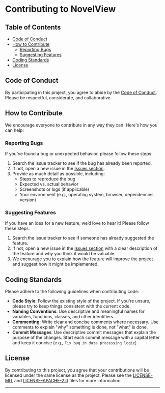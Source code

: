# Contributing to NovelView

## Table of Contents

-  [Code of Conduct](#code-of-conduct)
-  [How to Contribute](#how-to-contribute)
   -  [Reporting Bugs](#reporting-bugs)
   -  [Suggesting Features](#suggesting-features)
-  [Coding Standards](#coding-standards)
-  [License](#license)

## Code of Conduct

By participating in this project, you agree to abide by the [Code of Conduct](CODE_OF_CONDUCT.md). Please be respectful, considerate, and collaborative.

## How to Contribute

We encourage everyone to contribute in any way they can. Here's how you can help:

### Reporting Bugs

If you've found a bug or unexpected behavior, please follow these steps:

1. Search the issue tracker to see if the bug has already been reported.
2. If not, open a new issue in the [Issues section](https://github.com/[YourUsername]/[RepositoryName]/issues).
3. Provide as much detail as possible, including:
   -  Steps to reproduce the bug
   -  Expected vs. actual behavior
   -  Screenshots or logs (if applicable)
   -  Your environment (e.g., operating system, browser, dependencies version)

### Suggesting Features

If you have an idea for a new feature, we’d love to hear it! Please follow these steps:

1. Search the issue tracker to see if someone has already suggested the feature.
2. If not, open a new issue in the [Issues section](https://github.com/[YourUsername]/[RepositoryName]/issues) with a clear description of the feature and why you think it would be valuable.
3. We encourage you to explain how the feature will improve the project and suggest how it might be implemented.

## Coding Standards

Please adhere to the following guidelines when contributing code:

-  **Code Style**: Follow the existing style of the project. If you're unsure, please try to keep things consistent with the current code.
-  **Naming Conventions**: Use descriptive and meaningful names for variables, functions, classes, and other identifiers.
-  **Commenting**: Write clear and concise comments where necessary. Use comments to explain "why" something is done, not "what" is done.
-  **Commit Messages**: Use descriptive commit messages that explain the purpose of the changes. Start each commit message with a capital letter and keep it concise (e.g., `Fix bug in data processing logic`).

## License

By contributing to this project, you agree that your contributions will be licensed under the same license as the project. Please see the [LICENSE-MIT](LICENSE-MIT) and [LICENSE-APACHE-2.0](LICENSE-APACHE-2.0) files for more information.

---
